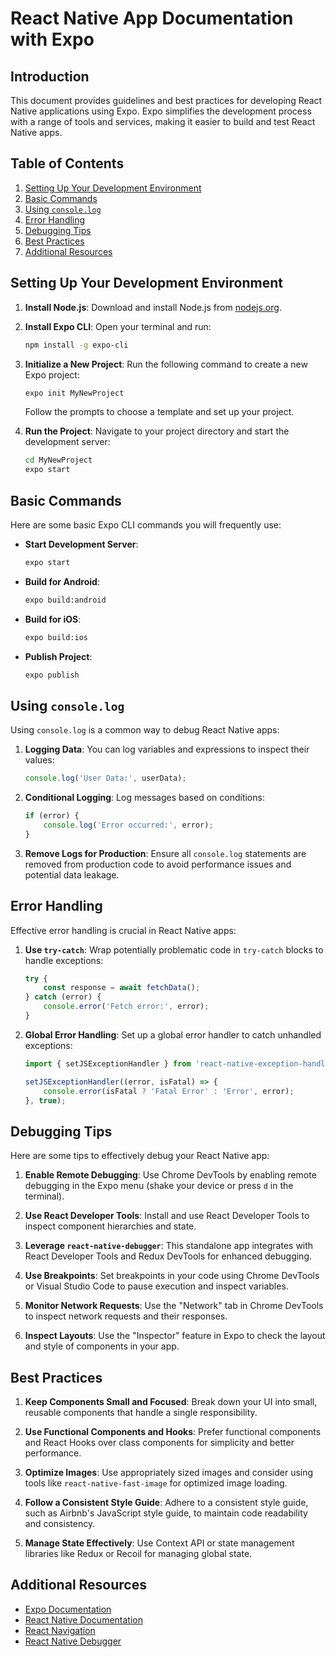 # React Native App Documentation with Expo

## Introduction

This document provides guidelines and best practices for developing React Native applications using Expo. Expo simplifies the development process with a range of tools and services, making it easier to build and test React Native apps.

## Table of Contents

1. [Setting Up Your Development Environment](#setting-up-your-development-environment)
2. [Basic Commands](#basic-commands)
3. [Using `console.log`](#using-consolelog)
4. [Error Handling](#error-handling)
5. [Debugging Tips](#debugging-tips)
6. [Best Practices](#best-practices)
7. [Additional Resources](#additional-resources)

## Setting Up Your Development Environment

1. **Install Node.js**: Download and install Node.js from [nodejs.org](https://nodejs.org/).

2. **Install Expo CLI**: Open your terminal and run:
   ```bash
   npm install -g expo-cli
   ```

3. **Initialize a New Project**: Run the following command to create a new Expo project:
   ```bash
   expo init MyNewProject
   ```
   Follow the prompts to choose a template and set up your project.

4. **Run the Project**: Navigate to your project directory and start the development server:
   ```bash
   cd MyNewProject
   expo start
   ```

## Basic Commands

Here are some basic Expo CLI commands you will frequently use:

- **Start Development Server**: 
   ```bash
   expo start
   ```

- **Build for Android**:
   ```bash
   expo build:android
   ```

- **Build for iOS**:
   ```bash
   expo build:ios
   ```

- **Publish Project**:
   ```bash
   expo publish
   ```

## Using `console.log`

Using `console.log` is a common way to debug React Native apps:

1. **Logging Data**: You can log variables and expressions to inspect their values:
   ```javascript
   console.log('User Data:', userData);
   ```

2. **Conditional Logging**: Log messages based on conditions:
   ```javascript
   if (error) {
       console.log('Error occurred:', error);
   }
   ```

3. **Remove Logs for Production**: Ensure all `console.log` statements are removed from production code to avoid performance issues and potential data leakage.

## Error Handling

Effective error handling is crucial in React Native apps:

1. **Use `try-catch`**: Wrap potentially problematic code in `try-catch` blocks to handle exceptions:
   ```javascript
   try {
       const response = await fetchData();
   } catch (error) {
       console.error('Fetch error:', error);
   }
   ```

2. **Global Error Handling**: Set up a global error handler to catch unhandled exceptions:
   ```javascript
   import { setJSExceptionHandler } from 'react-native-exception-handler';

   setJSExceptionHandler((error, isFatal) => {
       console.error(isFatal ? 'Fatal Error' : 'Error', error);
   }, true);
   ```

## Debugging Tips

Here are some tips to effectively debug your React Native app:

1. **Enable Remote Debugging**: Use Chrome DevTools by enabling remote debugging in the Expo menu (shake your device or press `d` in the terminal).

2. **Use React Developer Tools**: Install and use React Developer Tools to inspect component hierarchies and state.

3. **Leverage `react-native-debugger`**: This standalone app integrates with React Developer Tools and Redux DevTools for enhanced debugging.

4. **Use Breakpoints**: Set breakpoints in your code using Chrome DevTools or Visual Studio Code to pause execution and inspect variables.

5. **Monitor Network Requests**: Use the "Network" tab in Chrome DevTools to inspect network requests and their responses.

6. **Inspect Layouts**: Use the "Inspector" feature in Expo to check the layout and style of components in your app.

## Best Practices

1. **Keep Components Small and Focused**: Break down your UI into small, reusable components that handle a single responsibility.

2. **Use Functional Components and Hooks**: Prefer functional components and React Hooks over class components for simplicity and better performance.

3. **Optimize Images**: Use appropriately sized images and consider using tools like `react-native-fast-image` for optimized image loading.

4. **Follow a Consistent Style Guide**: Adhere to a consistent style guide, such as Airbnb's JavaScript style guide, to maintain code readability and consistency.

5. **Manage State Effectively**: Use Context API or state management libraries like Redux or Recoil for managing global state.

## Additional Resources

- [Expo Documentation](https://docs.expo.dev/)
- [React Native Documentation](https://reactnative.dev/docs/getting-started)
- [React Navigation](https://reactnavigation.org/)
- [React Native Debugger](https://github.com/jhen0409/react-native-debugger)
